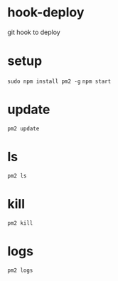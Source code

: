 # hook-deploy

git hook to deploy

# setup
`sudo npm install pm2 -g`
`npm start`

# update

`pm2 update`

# ls

`pm2 ls`

# kill

`pm2 kill`

# logs

`pm2 logs`

